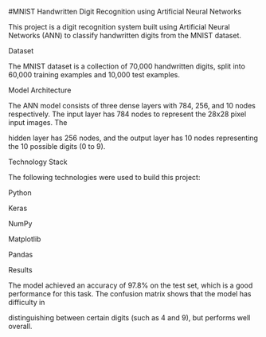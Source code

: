#MNIST Handwritten Digit Recognition using Artificial Neural Networks

This project is a digit recognition system built using Artificial Neural Networks (ANN) to classify handwritten digits from the MNIST dataset.

Dataset

The MNIST dataset is a collection of 70,000 handwritten digits, split into 60,000 training examples and 10,000 test examples.

Model Architecture

The ANN model consists of three dense layers with 784, 256, and 10 nodes respectively. The input layer has 784 nodes to represent the 28x28 pixel input images. The 

hidden layer has 256 nodes, and the output layer has 10 nodes representing the 10 possible digits (0 to 9).

Technology Stack

The following technologies were used to build this project:

Python

Keras

NumPy

Matplotlib

Pandas

Results

The model achieved an accuracy of 97.8% on the test set, which is a good performance for this task. The confusion matrix shows that the model has difficulty in 

distinguishing between certain digits (such as 4 and 9), but performs well overall.

